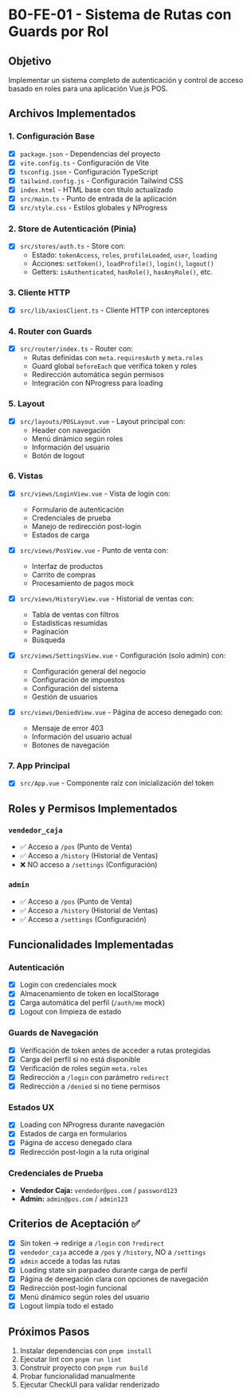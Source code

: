 # B0-FE-01 - Sistema de Rutas con Guards por Rol

## Objetivo
Implementar un sistema completo de autenticación y control de acceso basado en roles para una aplicación Vue.js POS.

## Archivos Implementados

### 1. Configuración Base
- [x] `package.json` - Dependencias del proyecto
- [x] `vite.config.ts` - Configuración de Vite
- [x] `tsconfig.json` - Configuración TypeScript
- [x] `tailwind.config.js` - Configuración Tailwind CSS
- [x] `index.html` - HTML base con título actualizado
- [x] `src/main.ts` - Punto de entrada de la aplicación
- [x] `src/style.css` - Estilos globales y NProgress

### 2. Store de Autenticación (Pinia)
- [x] `src/stores/auth.ts` - Store con:
  - Estado: `tokenAccess`, `roles`, `profileLoaded`, `user`, `loading`
  - Acciones: `setToken()`, `loadProfile()`, `login()`, `logout()`
  - Getters: `isAuthenticated`, `hasRole()`, `hasAnyRole()`, etc.

### 3. Cliente HTTP
- [x] `src/lib/axiosClient.ts` - Cliente HTTP con interceptores

### 4. Router con Guards
- [x] `src/router/index.ts` - Router con:
  - Rutas definidas con `meta.requiresAuth` y `meta.roles`
  - Guard global `beforeEach` que verifica token y roles
  - Redirección automática según permisos
  - Integración con NProgress para loading

### 5. Layout
- [x] `src/layouts/POSLayout.vue` - Layout principal con:
  - Header con navegación
  - Menú dinámico según roles
  - Información del usuario
  - Botón de logout

### 6. Vistas
- [x] `src/views/LoginView.vue` - Vista de login con:
  - Formulario de autenticación
  - Credenciales de prueba
  - Manejo de redirección post-login
  - Estados de carga
  
- [x] `src/views/PosView.vue` - Punto de venta con:
  - Interfaz de productos
  - Carrito de compras
  - Procesamiento de pagos mock
  
- [x] `src/views/HistoryView.vue` - Historial de ventas con:
  - Tabla de ventas con filtros
  - Estadísticas resumidas
  - Paginación
  - Búsqueda
  
- [x] `src/views/SettingsView.vue` - Configuración (solo admin) con:
  - Configuración general del negocio
  - Configuración de impuestos
  - Configuración del sistema
  - Gestión de usuarios
  
- [x] `src/views/DeniedView.vue` - Página de acceso denegado con:
  - Mensaje de error 403
  - Información del usuario actual
  - Botones de navegación

### 7. App Principal
- [x] `src/App.vue` - Componente raíz con inicialización del token

## Roles y Permisos Implementados

### `vendedor_caja`
- ✅ Acceso a `/pos` (Punto de Venta)
- ✅ Acceso a `/history` (Historial de Ventas)
- ❌ NO acceso a `/settings` (Configuración)

### `admin`
- ✅ Acceso a `/pos` (Punto de Venta)
- ✅ Acceso a `/history` (Historial de Ventas)
- ✅ Acceso a `/settings` (Configuración)

## Funcionalidades Implementadas

### Autenticación
- [x] Login con credenciales mock
- [x] Almacenamiento de token en localStorage
- [x] Carga automática del perfil (`/auth/me` mock)
- [x] Logout con limpieza de estado

### Guards de Navegación
- [x] Verificación de token antes de acceder a rutas protegidas
- [x] Carga del perfil si no está disponible
- [x] Verificación de roles según `meta.roles`
- [x] Redirección a `/login` con parámetro `redirect`
- [x] Redirección a `/denied` si no tiene permisos

### Estados UX
- [x] Loading con NProgress durante navegación
- [x] Estados de carga en formularios
- [x] Página de acceso denegado clara
- [x] Redirección post-login a la ruta original

### Credenciales de Prueba
- **Vendedor Caja:** `vendedor@pos.com` / `password123`
- **Admin:** `admin@pos.com` / `admin123`

## Criterios de Aceptación ✅

- [x] Sin token → redirige a `/login` con `?redirect`
- [x] `vendedor_caja` accede a `/pos` y `/history`, NO a `/settings`
- [x] `admin` accede a todas las rutas
- [x] Loading state sin parpadeo durante carga de perfil
- [x] Página de denegación clara con opciones de navegación
- [x] Redirección post-login funcional
- [x] Menú dinámico según roles del usuario
- [x] Logout limpia todo el estado

## Próximos Pasos
1. Instalar dependencias con `pnpm install`
2. Ejecutar lint con `pnpm run lint`
3. Construir proyecto con `pnpm run build`
4. Probar funcionalidad manualmente
5. Ejecutar CheckUI para validar renderizado